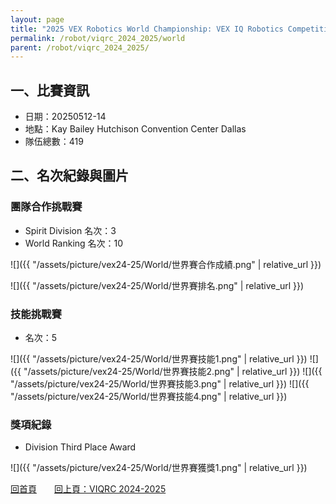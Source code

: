 ```yaml
---
layout: page
title: "2025 VEX Robotics World Championship: VEX IQ Robotics Competition Middle School Event"
permalink: /robot/viqrc_2024_2025/world
parent: /robot/viqrc_2024_2025/
---
```


## 一、比賽資訊

- 日期：20250512-14
- 地點：Kay Bailey Hutchison Convention Center Dallas
- 隊伍總數：419

## 二、名次紀錄與圖片

### 團隊合作挑戰賽
- Spirit Division 名次：3
- World Ranking 名次：10

![]({{ "/assets/picture/vex24-25/World/世界賽合作成績.png" | relative_url }})

![]({{ "/assets/picture/vex24-25/World/世界賽排名.png" | relative_url }})

### 技能挑戰賽
- 名次：5

![]({{ "/assets/picture/vex24-25/World/世界賽技能1.png" | relative_url }})
![]({{ "/assets/picture/vex24-25/World/世界賽技能2.png" | relative_url }})
![]({{ "/assets/picture/vex24-25/World/世界賽技能3.png" | relative_url }})
![]({{ "/assets/picture/vex24-25/World/世界賽技能4.png" | relative_url }})

### 獎項紀錄
- Division Third Place Award

![]({{ "/assets/picture/vex24-25/World/世界賽獲獎1.png" | relative_url }})

[回首頁](/activity_reflections/)　　[回上頁：VIQRC 2024-2025](/activity_reflections/robot/viqrc_2024_2025/)

